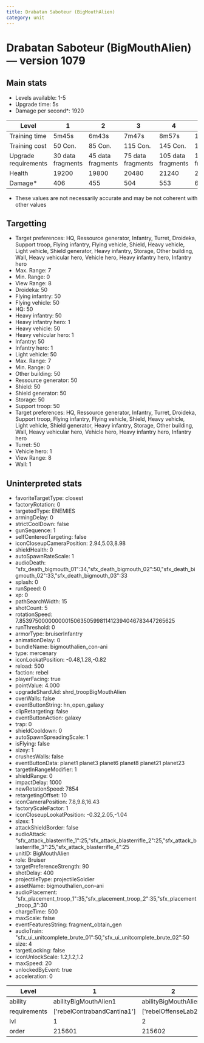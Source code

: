 ```yaml
---
title: Drabatan Saboteur (BigMouthAlien)
category: unit
---
```


# Drabatan Saboteur (BigMouthAlien) — version 1079

## Main stats

  * Levels available: 1-5
  * Upgrade time: 5s
  * Damage per second*: 1920

|Level               |1                |2                |3                |4                 |5                 |
|--------------------|-----------------|-----------------|-----------------|------------------|------------------|
|Training time       |5m45s            |6m43s            |7m47s            |8m57s             |10m13s            |
|Training cost       |50 Con.          |85 Con.          |115 Con.         |145 Con.          |175 Con.          |
|Upgrade requirements|30 data fragments|45 data fragments|75 data fragments|105 data fragments|135 data fragments|
|Health              |19200            |19800            |20480            |21240             |22080             |
|Damage*             |406              |455              |504              |553               |602               |

* These values are not necessarily accurate and may be not coherent with other values

## Targetting

  * Target preferences: HQ, Ressource generator, Infantry, Turret, Droideka, Support troop, Flying infantry, Flying vehicle, Shield, Heavy vehicle, Light vehicle, Shield generator, Heavy infantry, Storage, Other building, Wall, Heavy vehicular hero, Vehicle hero, Heavy infantry hero, Infantry hero
  * Max. Range: 7
  * Min. Range: 0
  * View Range: 8
  * Droideka: 50
  * Flying infantry: 50
  * Flying vehicle: 50
  * HQ: 50
  * Heavy infantry: 50
  * Heavy infantry hero: 1
  * Heavy vehicle: 50
  * Heavy vehicular hero: 1
  * Infantry: 50
  * Infantry hero: 1
  * Light vehicle: 50
  * Max. Range: 7
  * Min. Range: 0
  * Other building: 50
  * Ressource generator: 50
  * Shield: 50
  * Shield generator: 50
  * Storage: 50
  * Support troop: 50
  * Target preferences: HQ, Ressource generator, Infantry, Turret, Droideka, Support troop, Flying infantry, Flying vehicle, Shield, Heavy vehicle, Light vehicle, Shield generator, Heavy infantry, Storage, Other building, Wall, Heavy vehicular hero, Vehicle hero, Heavy infantry hero, Infantry hero
  * Turret: 50
  * Vehicle hero: 1
  * View Range: 8
  * Wall: 1

## Uninterpreted stats

  * favoriteTargetType: closest
  * factoryRotation: 0
  * targetedType: ENEMIES
  * armingDelay: 0
  * strictCoolDown: false
  * gunSequence: 1
  * selfCenteredTargeting: false
  * iconCloseupCameraPosition: 2.94,5.03,8.98
  * shieldHealth: 0
  * autoSpawnRateScale: 1
  * audioDeath: "sfx_death_bigmouth_01":34,"sfx_death_bigmouth_02":50,"sfx_death_bigmouth_02":33,"sfx_death_bigmouth_03":33
  * splash: 0
  * runSpeed: 0
  * xp: 0
  * pathSearchWidth: 15
  * shotCount: 5
  * rotationSpeed: 7.8539750000000001506350599811412394046783447265625
  * runThreshold: 0
  * armorType: bruiserInfantry
  * animationDelay: 0
  * bundleName: bigmouthalien_con-ani
  * type: mercenary
  * iconLookatPosition: -0.48,1.28,-0.82
  * reload: 500
  * faction: rebel
  * playerFacing: true
  * pointValue: 4.000
  * upgradeShardUid: shrd_troopBigMouthAlien
  * overWalls: false
  * eventButtonString: hn_open_galaxy
  * clipRetargeting: false
  * eventButtonAction: galaxy
  * trap: 0
  * shieldCooldown: 0
  * autoSpawnSpreadingScale: 1
  * isFlying: false
  * sizey: 1
  * crushesWalls: false
  * eventButtonData: planet1 planet3 planet6 planet8 planet21 planet23
  * targetInRangeModifier: 1
  * shieldRange: 0
  * impactDelay: 1000
  * newRotationSpeed: 7854
  * retargetingOffset: 10
  * iconCameraPosition: 7.8,9.8,16.43
  * factoryScaleFactor: 1
  * iconCloseupLookatPosition: -0.32,2.05,-1.04
  * sizex: 1
  * attackShieldBorder: false
  * audioAttack: "sfx_attack_blasterrifle_1":25,"sfx_attack_blasterrifle_2":25,"sfx_attack_blasterrifle_3":25,"sfx_attack_blasterrifle_4":25
  * unitID: BigMouthAlien
  * role: Bruiser
  * targetPreferenceStrength: 90
  * shotDelay: 400
  * projectileType: projectileSoldier
  * assetName: bigmouthalien_con-ani
  * audioPlacement: "sfx_placement_troop_1":35,"sfx_placement_troop_2":35,"sfx_placement_troop_3":30
  * chargeTime: 500
  * maxScale: false
  * eventFeaturesString: fragment_obtain_gen
  * audioTrain: "sfx_ui_unitcomplete_brute_01":50,"sfx_ui_unitcomplete_brute_02":50
  * size: 4
  * targetLocking: false
  * iconUnlockScale: 1.2,1.2,1.2
  * maxSpeed: 20
  * unlockedByEvent: true
  * acceleration: 0

|Level       |1                          |2                    |3                    |4                    |5                    |
|------------|---------------------------|---------------------|---------------------|---------------------|---------------------|
|ability     |abilityBigMouthAlien1      |abilityBigMouthAlien2|abilityBigMouthAlien3|abilityBigMouthAlien4|abilityBigMouthAlien5|
|requirements|['rebelContrabandCantina1']|['rebelOffenseLab2'] |['rebelOffenseLab3'] |['rebelOffenseLab3'] |['rebelOffenseLab3'] |
|lvl         |1                          |2                    |3                    |4                    |5                    |
|order       |215601                     |215602               |215603               |215604               |215605               |

